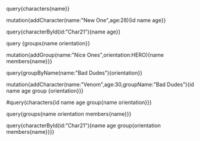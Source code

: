 query{characters{name}}

mutation{addCharacter(name:"New One",age:28){id name age}}

query{characterById(id:"Char21"){name age}}

query {groups{name orientation}}

mutation{addGroup(name:"Nice Ones",orientation:HERO){name members{name}}}

query{groupByName(name:"Bad Dudes"){orientation}}

mutation{addCharacter(name:"Venom",age:30,groupName:"Bad Dudes"){id name age group {orientation}}}

#query{characters{id name age group{name orientation}}}

query{groups{name orientation members{name}}}

query{characterById(id:"Char21"){name age group{orientation members{name}}}}